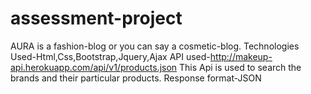 # assessment-project
AURA is a fashion-blog or you can say a cosmetic-blog.
Technologies Used-Html,Css,Bootstrap,Jquery,Ajax
API used-http://makeup-api.herokuapp.com/api/v1/products.json
This Api is used to search the brands and their particular products.
Response format-JSON
